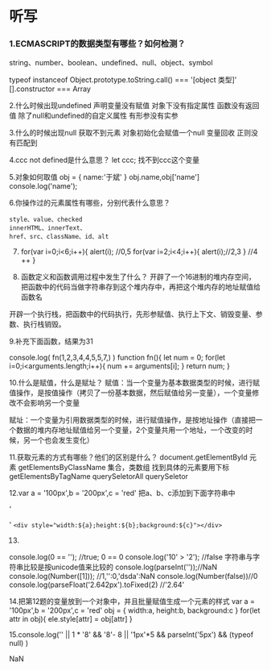 # 听写

###  1.ECMASCRIPT的数据类型有哪些？如何检测？

string、number、boolean、undefined、null、object、symbol

typeof
instanceof
Object.prototype.toString.call() === '[object 类型]'
[].constructor === Array

2.什么时候出现undefined
    声明变量没有赋值
    对象下没有指定属性
    函数没有返回值
    除了null和undefined的自定义属性
    有形参没有实参

3.什么的时候出现null
    获取不到元素
    对象初始化会赋值一个null
    变量回收
    正则没有匹配到

4.ccc not defined是什么意思？
    let ccc;  找不到ccc这个变量

5.对象如何取值
    obj = {
        name:'于斌'
    }
    obj.name,obj['name']
    console.log('name');

6.你操作过的元素属性有哪些，分别代表什么意思？

    style、value、checked
    innerHTML、innerText、
    href、src、className、id、alt
7.
    for(var i=0;i<6;i++){
        alert(i); //0,5
        for(var i=2;i<4;i++){
            alert(i);//2,3
        }
        //4 ++
    }

8. 函数定义和函数调用过程中发生了什么？
开辟了一个16进制的堆内存空间，把函数中的代码当做字符串存到这个堆内存中，再把这个堆内存的地址赋值给函数名

开辟一个执行栈，把函数中的代码执行，先形参赋值、执行上下文、销毁变量、参数、执行栈销毁。

9.补充下面函数，结果为31

console.log( fn(1,2,3,4,4,5,5,7,) )
function fn(){
    let num = 0;
    for(let i=0;i<arguments.length;i++){
        num += arguments[i];
    }
    return num;
}

10.什么是赋值，什么是赋址？
赋值：当一个变量为基本数据类型的时候，进行赋值操作，是按值操作（拷贝了一份基本数据，然后赋值给另一变量），一个变量修改不会影响另一个变量

赋址：一个变量为引用数据类型的时候，进行赋值操作，是按地址操作（直接把一个数据的堆内存地址赋值给另一个变量，2个变量共用一个地址，一个改变的时候，另一个也会发生变化）

11.获取元素的方式有哪些？他们的区别是什么？
document.getElementById   元素
getElementsByClassName  集合，类数组 找到具体的元素要用下标
getElementsByTagName
querySeletorAll
querySeletor

12.var a = '100px',b = '200px',c = 'red' 把a、b、c添加到下面字符串中

'<div style="width:'+ a +';height:'+ b +';background:'+ c +'"></div>'
`<div style="width:${a};height:${b};background:${c}"></div>`

13.
console.log(0 == ''); //true;  0 == 0
console.log('10' > '2'); //false 字符串与字符串比较是按unicode值来比较的
console.log(parseInt(''));//NaN
console.log(Number([1])); //1,'':0,'dsda':NaN
console.log(Number(false))//0
console.log(parseFloat('2.642px').toFixed(2) //'2.64'

14.把第12题的变量放到一个对象中，并且批量赋值生成一个元素的样式
var a = '100px',b = '200px',c = 'red'
obj = {
    width:a,
    height:b,
    background:c
}
for(let attr in obj){
    ele.style[attr] = obj[attr]
}

15.console.log('' || 1 * '8' && '8'- 8 || '1px'*5 && parseInt('5px') && (typeof null) )

NaN


































